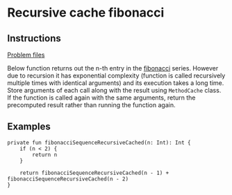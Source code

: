 # Recursive cache fibonacci

## Instructions

[Problem files](.)

Below function returns out the n-th entry in the [fibonacci](https://en.wikipedia.org/wiki/Fibonacci_number)  series. However due to
recursion it has exponential complexity (function is called recursively multiple times with identical arguments) and its execution takes
a long time. Store arguments of each call along with the result using `MethodCache` class. If the function is called again with the same
arguments, return the precomputed result rather than running the function again.

## Examples

```
private fun fibonacciSequenceRecursiveCached(n: Int): Int {
    if (n < 2) {
        return n
    }

    return fibonacciSequenceRecursiveCached(n - 1) + fibonacciSequenceRecursiveCached(n - 2)
}
```

